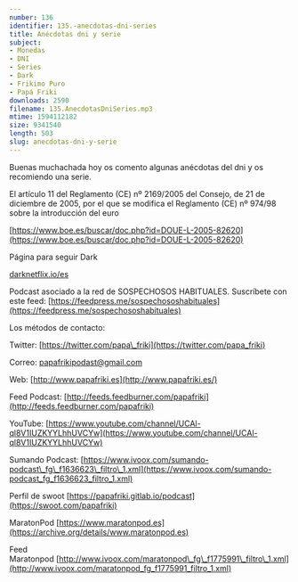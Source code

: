 ```yaml
---
number: 136
identifier: 135.-anecdotas-dni-series
title: Anécdotas dni y serie
subject:
- Monedas
- DNI
- Series
- Dark
- Frikimo Puro
- Papá Friki
downloads: 2590
filename: 135.AnecdotasDniSeries.mp3
mtime: 1594112182
size: 9341540
length: 503
slug: anecdotas-dni-y-serie
---
```

Buenas muchachada hoy os comento algunas anécdotas del dni y os recomiendo una serie.

El artículo 11 del Reglamento (CE) nº 2169/2005 del Consejo, de 21 de diciembre de 2005, por el que se modifica el Reglamento (CE) nº 974/98 sobre la introducción del euro

[https://www.boe.es/buscar/doc.php?id=DOUE-L-2005-82620](https://www.boe.es/buscar/doc.php?id=DOUE-L-2005-82620)

Página para seguir Dark

[darknetflix.io/es](https://darknetflix.io/es)

Podcast asociado a la red de SOSPECHOSOS HABITUALES. Suscríbete con este feed: [https://feedpress.me/sospechososhabituales](https://feedpress.me/sospechososhabituales)  

Los métodos de contacto:  

Twitter: [https://twitter.com/papa\_friki](https://twitter.com/papa_friki)

Correo: [papafrikipodast@gmail.com](https://archive.org/details/papafrikipodast@gmail.com)

Web: [http://www.papafriki.es](http://www.papafriki.es/)

Feed Podcast: [http://feeds.feedburner.com/papafriki](http://feeds.feedburner.com/papafriki)

YouTube: [https://www.youtube.com/channel/UCAl-ql8V1IUZKYYLhhUVCYw](https://www.youtube.com/channel/UCAl-ql8V1IUZKYYLhhUVCYw)  

Sumando Podcast: [https://www.ivoox.com/sumando-podcast\_fg\_f1636623\_filtro\_1.xml](https://www.ivoox.com/sumando-podcast_fg_f1636623_filtro_1.xml)

Perfil de swoot [https://papafriki.gitlab.io/podcast](https://swoot.com/papafriki)

MaratonPod [https://www.maratonpod.es](https://archive.org/details/www.maratonpod.es)

Feed Maratonpod [http://www.ivoox.com/maratonpod\_fg\_f1775991\_filtro\_1.xml](http://www.ivoox.com/maratonpod_fg_f1775991_filtro_1.xml)